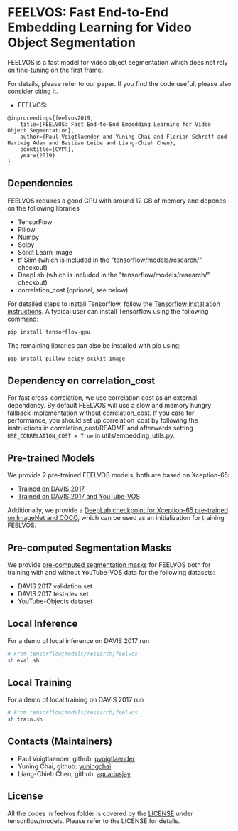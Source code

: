 # FEELVOS: Fast End-to-End Embedding Learning for Video Object Segmentation

FEELVOS is a fast model for video object segmentation which does not rely on fine-tuning on the
first frame.

For details, please refer to our paper. If you find the code useful, please
also consider citing it.

* FEELVOS:

```
@inproceedings{feelvos2019,
    title={FEELVOS: Fast End-to-End Embedding Learning for Video Object Segmentation},
    author={Paul Voigtlaender and Yuning Chai and Florian Schroff and Hartwig Adam and Bastian Leibe and Liang-Chieh Chen},
    booktitle={CVPR},
    year={2019}
}
```

## Dependencies

FEELVOS requires a good GPU with around 12 GB of memory and depends on the following libraries

* TensorFlow
* Pillow
* Numpy
* Scipy
* Scikit Learn Image
* tf Slim (which is included in the "tensorflow/models/research/" checkout)
* DeepLab (which is included in the "tensorflow/models/research/" checkout)
* correlation_cost (optional, see below)

For detailed steps to install Tensorflow, follow the [Tensorflow installation
instructions](https://www.tensorflow.org/install/). A typical user can install
Tensorflow using the following command:

```bash
pip install tensorflow-gpu
```

The remaining libraries can also be installed with pip using:

```bash
pip install pillow scipy scikit-image
```

## Dependency on correlation_cost

For fast cross-correlation, we use correlation cost as an external dependency. By default FEELVOS
will use a slow and memory hungry fallback implementation without correlation_cost. If you care for
performance, you should set up correlation_cost by following the instructions in
correlation_cost/README and afterwards setting ```USE_CORRELATION_COST = True``` in
utils/embedding_utils.py.

## Pre-trained Models

We provide 2 pre-trained FEELVOS models, both are based on Xception-65:

* [Trained on DAVIS 2017](http://download.tensorflow.org/models/feelvos_davis17_trained.tar.gz)
* [Trained on DAVIS 2017 and YouTube-VOS](http://download.tensorflow.org/models/feelvos_davis17_and_youtubevos_trained.tar.gz)

Additionally, we provide a [DeepLab checkpoint for Xception-65 pre-trained on ImageNet and COCO](http://download.tensorflow.org/models/xception_65_coco_pretrained_2018_10_02.tar.gz),
which can be used as an initialization for training FEELVOS.

## Pre-computed Segmentation Masks

We provide [pre-computed segmentation masks](http://download.tensorflow.org/models/feelvos_precomputed_masks.zip)
for FEELVOS both for training with and without YouTube-VOS data for the following datasets:

* DAVIS 2017 validation set
* DAVIS 2017 test-dev set
* YouTube-Objects dataset

## Local Inference
For a demo of local inference on DAVIS 2017 run

```bash
# From tensorflow/models/research/feelvos
sh eval.sh
```

## Local Training
For a demo of local training on DAVIS 2017 run

```bash
# From tensorflow/models/research/feelvos
sh train.sh
```

## Contacts (Maintainers)
*   Paul Voigtlaender, github: [pvoigtlaender](https://github.com/pvoigtlaender)
*   Yuning Chai, github: [yuningchai](https://github.com/yuningchai)
*   Liang-Chieh Chen, github: [aquariusjay](https://github.com/aquariusjay)

## License

All the codes in feelvos folder is covered by the [LICENSE](https://github.com/tensorflow/models/blob/master/LICENSE)
under tensorflow/models. Please refer to the LICENSE for details.
